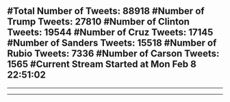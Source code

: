 #Total Number of Tweets: 88918 
#Number of Trump Tweets: 27810
#Number of Clinton Tweets: 19544
#Number of Cruz Tweets: 17145
#Number of Sanders Tweets: 15518
#Number of Rubio Tweets: 7336
#Number of Carson Tweets: 1565
#Current Stream Started at Mon Feb  8 22:51:02
---
---
---
